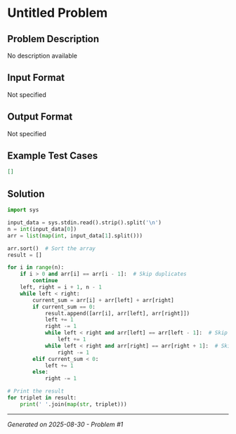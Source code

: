 # Untitled Problem

## Problem Description
No description available

## Input Format
Not specified

## Output Format
Not specified

## Example Test Cases
```json
[]
```

## Solution
```python
import sys

input_data = sys.stdin.read().strip().split('\n')
n = int(input_data[0])
arr = list(map(int, input_data[1].split()))

arr.sort()  # Sort the array
result = []

for i in range(n):
    if i > 0 and arr[i] == arr[i - 1]:  # Skip duplicates
        continue
    left, right = i + 1, n - 1
    while left < right:
        current_sum = arr[i] + arr[left] + arr[right]
        if current_sum == 0:
            result.append([arr[i], arr[left], arr[right]])
            left += 1
            right -= 1
            while left < right and arr[left] == arr[left - 1]:  # Skip duplicates
                left += 1
            while left < right and arr[right] == arr[right + 1]:  # Skip duplicates
                right -= 1
        elif current_sum < 0:
            left += 1
        else:
            right -= 1

# Print the result
for triplet in result:
    print(' '.join(map(str, triplet)))
```

---
*Generated on 2025-08-30 - Problem #1*